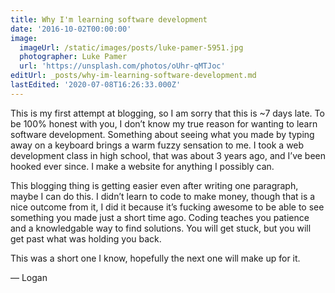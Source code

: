 ```yaml
---
title: Why I'm learning software development
date: '2016-10-02T00:00:00'
image:
  imageUrl: /static/images/posts/luke-pamer-5951.jpg
  photographer: Luke Pamer
  url: 'https://unsplash.com/photos/oUhr-qMTJoc'
editUrl: _posts/why-im-learning-software-development.md
lastEdited: '2020-07-08T16:26:33.000Z'
---
```


This is my first attempt at blogging, so I am sorry that this is ~7 days late.
To be 100% honest with you, I don’t know my true reason for wanting to learn
software development. Something about seeing what you made by typing away on a
keyboard brings a warm fuzzy sensation to me. I took a web development class in
high school, that was about 3 years ago, and I’ve been hooked ever since. I make
a website for anything I possibly can.

This blogging thing is getting easier even after writing one paragraph, maybe I
can do this. I didn’t learn to code to make money, though that is a nice outcome
from it, I did it because it’s fucking awesome to be able to see something you
made just a short time ago. Coding teaches you patience and a knowledgable way
to find solutions. You will get stuck, but you will get past what was holding
you back.

This was a short one I know, hopefully the next one will make up for it.

— Logan
